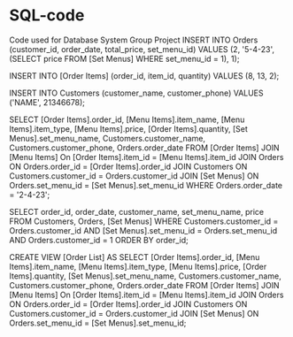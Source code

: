 # SQL-code
Code used for Database System Group Project
INSERT INTO Orders (customer_id, order_date, total_price, set_menu_id)
VALUES (2, '5-4-23', (SELECT price FROM [Set Menus] WHERE set_menu_id = 1), 1);

INSERT INTO [Order Items] (order_id, item_id, quantity)
VALUES (8, 13, 2);

INSERT INTO Customers (customer_name, customer_phone)
VALUES ('NAME', 21346678);


SELECT [Order Items].order_id, [Menu Items].item_name, [Menu Items].item_type, [Menu Items].price, 
       [Order Items].quantity, [Set Menus].set_menu_name, Customers.customer_name, Customers.customer_phone, Orders.order_date
FROM [Order Items] JOIN [Menu Items] On [Order Items].item_id = [Menu Items].item_id
     JOIN Orders ON Orders.order_id = [Order Items].order_id
     JOIN Customers ON Customers.customer_id = Orders.customer_id
     JOIN [Set Menus] ON Orders.set_menu_id = [Set Menus].set_menu_id
WHERE Orders.order_date = '2-4-23';

SELECT order_id, order_date, customer_name, set_menu_name, price
FROM Customers, Orders, [Set Menus]
WHERE Customers.customer_id = Orders.customer_id
AND [Set Menus].set_menu_id = Orders.set_menu_id
AND Orders.customer_id = 1
ORDER BY order_id;

CREATE VIEW [Order List] AS
    SELECT [Order Items].order_id, [Menu Items].item_name, [Menu Items].item_type, [Menu Items].price, 
           [Order Items].quantity, [Set Menus].set_menu_name, Customers.customer_name, Customers.customer_phone, Orders.order_date
    FROM [Order Items] JOIN [Menu Items] On [Order Items].item_id = [Menu Items].item_id
         JOIN Orders ON Orders.order_id = [Order Items].order_id
         JOIN Customers ON Customers.customer_id = Orders.customer_id
         JOIN [Set Menus] ON Orders.set_menu_id = [Set Menus].set_menu_id;
